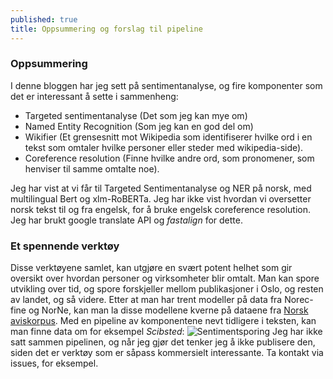 ```yaml
---
published: true
title: Oppsummering og forslag til pipeline
---
```

### Oppsummering
I denne bloggen har jeg sett på sentimentanalyse, og fire komponenter som det er interessant å sette i sammenheng: 
- Targeted sentimentanalyse (Det som jeg kan mye om)
- Named Entity Recognition (Som jeg kan en god del om)
- Wikifier (Et grensesnitt mot Wikipedia som identifiserer hvilke ord i en tekst som omtaler hvilke personer eller steder med wikipedia-side).
- Coreference resolution (Finne hvilke andre ord, som pronomener, som henviser til samme omtalte noe).

Jeg har vist at vi får til Targeted Sentimentanalyse og NER på norsk, med multilingual Bert og xlm-RoBERTa. Jeg har ikke vist hvordan vi oversetter norsk tekst til og fra engelsk, for å bruke engelsk coreference resolution. Jeg har brukt google translate API og _fastalign_ for dette.

### Et spennende verktøy
Disse verktøyene samlet, kan utgjøre en svært potent helhet som gir oversikt over hvordan personer og virksomheter blir omtalt. Man kan spore utvikling over tid, og spore forskjeller mellom publikasjoner i Oslo, og resten av landet, og så videre. Etter at man har trent modeller på data fra Norec-fine og NorNe, kan man la disse modellene kverne på dataene fra [Norsk aviskorpus](https://www.nb.no/sprakbanken/ressurskatalog/oai-nb-no-sbr-4/). Med en pipeline av komponentene nevt tidligere i teksten, kan man finne data om for eksempel _Scibsted_:
![Sentimentsporing]({{site.baseurl}}/img/sentimentsporing_eksempel.jpg)
Jeg har ikke satt sammen pipelinen, og når jeg gjør det tenker jeg å ikke publisere den, siden det er verktøy som er såpass kommersielt interessante. Ta kontakt via issues, for eksempel.


